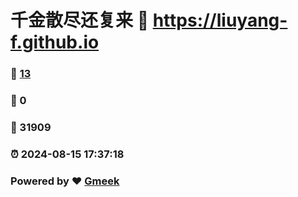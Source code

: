 # 千金散尽还复来 :link: https://liuyang-f.github.io 
### :page_facing_up: [13](https://liuyang-f.github.io/tag.html) 
### :speech_balloon: 0 
### :hibiscus: 31909 
### :alarm_clock: 2024-08-15 17:37:18 
### Powered by :heart: [Gmeek](https://github.com/Meekdai/Gmeek)

